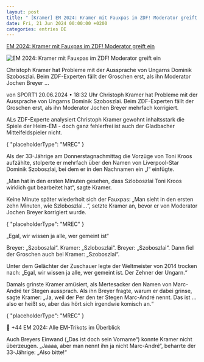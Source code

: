 ```yaml
---
layout: post
title: " [Kramer] EM 2024: Kramer mit Fauxpas im ZDF! Moderator greift ein"
date: Fri, 21 Jun 2024 00:00:00 +0200
categories: entries DE
---
```

[EM 2024: Kramer mit Fauxpas im ZDF! Moderator greift ein](https://www.sport1.de/news/fussball/em/2024/06/em-2024-kramer-mit-fauxpas-im-zdf-moderator-greift-ein)

![EM 2024: Kramer mit Fauxpas im ZDF! Moderator greift ein](https://reshape.sport1.de/c/t/5ad0de53-0376-4922-b107-22e2c06d6fcc/1200x630)

Christoph Kramer hat Probleme mit der Aussprache von Ungarns Dominik Szoboszlai. Beim ZDF-Experten fällt der Groschen erst, als ihn Moderator Jochen Breyer ...

von SPORT1 20.06.2024 • 18:32 Uhr Christoph Kramer hat Probleme mit der Aussprache von Ungarns Dominik Szoboszlai. Beim ZDF-Experten fällt der Groschen erst, als ihn Moderator Jochen Breyer mehrfach korrigiert.

ALs ZDF-Experte analysiert Christoph Kramer gewohnt inhaltsstark die Spiele der Heim-EM - doch ganz fehlerfrei ist auch der Gladbacher Mittelfeldspieler nicht.

{ "placeholderType": "MREC" }

Als der 33-Jährige am Donnerstagnachmittag die Vorzüge von Toni Kroos aufzählte, stolperte er mehrfach über den Namen von Liverpool-Star Dominik Szoboszlai, bei dem er in den Nachnamen ein „l“ einfügte.

„Man hat in den ersten Minuten gesehen, dass Szloboszlai Toni Kroos wirklich gut bearbeitet hat“, sagte Kramer.

Keine Minute später wiederholt sich der Fauxpas: „Man sieht in den ersten zehn Minuten, wie Szloboszlai...“, setzte Kramer an, bevor er von Moderator Jochen Breyer korrigiert wurde.

{ "placeholderType": "MREC" }

„Egal, wir wissen ja alle, wer gemeint ist“

Breyer: „Szoboszlai“. Kramer: „Szloboszlai“. Breyer: „Szoboszlai“. Dann fiel der Groschen auch bei Kramer: „Szoboszlai“.

Unter dem Gelächter der Zuschauer legte der Weltmeister von 2014 trocken nach: „Egal, wir wissen ja alle, wer gemeint ist. Der Zehner der Ungarn.“

Damals grinste Kramer amüsiert, als Mertesacker den Namen von Marc-André ter Stegen aussprach. Als ihn Breyer fragte, warum er dabei grinse, sagte Kramer: „Ja, weil der Per den ter Stegen Marc-André nennt. Das ist ... also er heißt so, aber das hört sich irgendwie komisch an.“

{ "placeholderType": "MREC" }

 +44 EM 2024: Alle EM-Trikots im Überblick

Auch Breyers Einwand („Das ist doch sein Vorname“) konnte Kramer nicht überzeugen. „Jaaaa, aber man nennt ihn ja nicht Marc-André“, beharrte der 33-Jährige: „Also bitte!“

